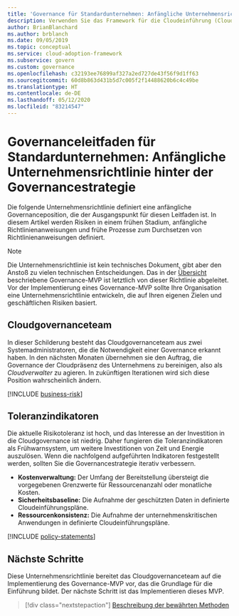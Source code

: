 ```yaml
---
title: 'Governance für Standardunternehmen: Anfängliche Unternehmensrichtlinie'
description: Verwenden Sie das Framework für die Cloudeinführung (Cloud Adoption Framework) für Azure, um die anfängliche Governanceposition, Risiken in der Anfangsphase, anfängliche Richtlinienanweisungen und Prozesse zur frühzeitigen Erzwingung zu definieren.
author: BrianBlanchard
ms.author: brblanch
ms.date: 09/05/2019
ms.topic: conceptual
ms.service: cloud-adoption-framework
ms.subservice: govern
ms.custom: governance
ms.openlocfilehash: c32193ee76899af327a2ed727de43f56f9d1ff63
ms.sourcegitcommit: 60d8b863d431b5d7c005f2f14488620b6c4c49be
ms.translationtype: HT
ms.contentlocale: de-DE
ms.lasthandoff: 05/12/2020
ms.locfileid: "83214547"
---
```

# <a name="standard-enterprise-governance-guide-initial-corporate-policy-behind-the-governance-strategy"></a>Governanceleitfaden für Standardunternehmen: Anfängliche Unternehmensrichtlinie hinter der Governancestrategie

Die folgende Unternehmensrichtlinie definiert eine anfängliche Governanceposition, die der Ausgangspunkt für diesen Leitfaden ist. In diesem Artikel werden Risiken in einem frühen Stadium, anfängliche Richtlinienanweisungen und frühe Prozesse zum Durchsetzen von Richtlinienanweisungen definiert.

> [!NOTE]
>Die Unternehmensrichtlinie ist kein technisches Dokument, gibt aber den Anstoß zu vielen technischen Entscheidungen. Das in der [Übersicht](./index.md) beschriebene Governance-MVP ist letztlich von dieser Richtlinie abgeleitet. Vor der Implementierung eines Governance-MVP sollte Ihre Organisation eine Unternehmensrichtlinie entwickeln, die auf Ihren eigenen Zielen und geschäftlichen Risiken basiert.

## <a name="cloud-governance-team"></a>Cloudgovernanceteam

In dieser Schilderung besteht das Cloudgovernanceteam aus zwei Systemadministratoren, die die Notwendigkeit einer Governance erkannt haben. In den nächsten Monaten übernehmen sie den Auftrag, die Governance der Cloudpräsenz des Unternehmens zu bereinigen, also als _Cloudverwalter_ zu agieren. In zukünftigen Iterationen wird sich diese Position wahrscheinlich ändern.

[!INCLUDE [business-risk](../../../../includes/business-risks.md)]

## <a name="tolerance-indicators"></a>Toleranzindikatoren

Die aktuelle Risikotoleranz ist hoch, und das Interesse an der Investition in die Cloudgovernance ist niedrig. Daher fungieren die Toleranzindikatoren als Frühwarnsystem, um weitere Investitionen von Zeit und Energie auszulösen. Wenn die nachfolgend aufgeführten Indikatoren festgestellt werden, sollten Sie die Governancestrategie iterativ verbessern.

- **Kostenverwaltung:** Der Umfang der Bereitstellung übersteigt die vorgegebenen Grenzwerte für Ressourcenanzahl oder monatliche Kosten.
- **Sicherheitsbaseline:** Die Aufnahme der geschützten Daten in definierte Cloudeinführungspläne.
- **Ressourcenkonsistenz:** Die Aufnahme der unternehmenskritischen Anwendungen in definierte Cloudeinführungspläne.

[!INCLUDE [policy-statements](../../../../includes/policy-statements.md)]

## <a name="next-steps"></a>Nächste Schritte

Diese Unternehmensrichtlinie bereitet das Cloudgovernanceteam auf die Implementierung des Governance-MVP vor, das die Grundlage für die Einführung bildet. Der nächste Schritt ist das Implementieren dieses MVP.

> [!div class="nextstepaction"]
> [Beschreibung der bewährten Methoden](./prescriptive-guidance.md)
